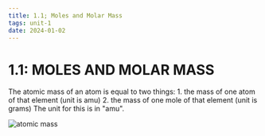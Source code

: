 ```yaml
---
title: 1.1; Moles and Molar Mass
tags: unit-1
date: 2024-01-02
---
```


# 1.1: MOLES AND MOLAR MASS
The atomic mass of an atom is equal to two things: 1. the mass of one atom of that element (unit is amu) 2. the mass of one mole of that element (unit is grams) The unit for this is in "amu". 

![atomic mass](/unit-1/atomic-mass.jpg)
